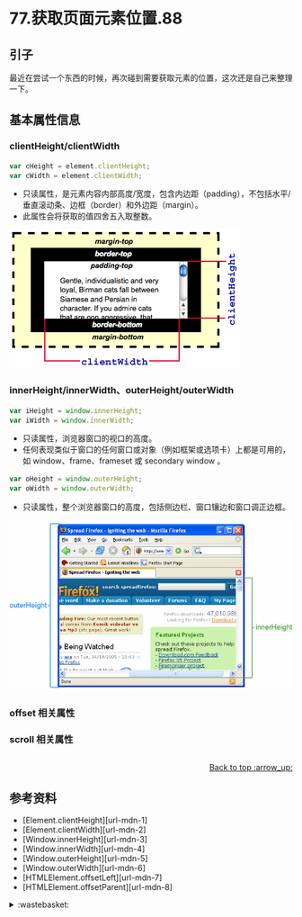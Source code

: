# 77.获取页面元素位置.88
## <a name="start"></a> 引子
最近在尝试一个东西的时候，再次碰到需要获取元素的位置，这次还是自己来整理一下。

## <a name="deal"></a> 基本属性信息
### clientHeight/clientWidth
```js
var cHeight = element.clientHeight;
var cWidth = element.clientWidth;
```

- 只读属性，是元素内容内部高度/宽度，包含内边距（padding），不包括水平/垂直滚动条、边框（border）和外边距（margin）。
- 此属性会将获取的值四舍五入取整数。

![77-client][url-local-1]


### innerHeight/innerWidth、outerHeight/outerWidth
```js
var iHeight = window.innerHeight;
var iWidth = window.innerWidth;
```
- 只读属性，浏览器窗口的视口的高度。
- 任何表现类似于窗口的任何窗口或对象（例如框架或选项卡）上都是可用的，如 window、frame、frameset 或 secondary window 。

```js
var oHeight = window.outerHeight;
var oWidth = window.outerWidth;
```
- 只读属性，整个浏览器窗口的高度，包括侧边栏、窗口镶边和窗口调正边框。

![77-inner-outer][url-local-2]

### offset 相关属性



### scroll 相关属性





```js

```


<div align="right"><a href="#index">Back to top :arrow_up:</a></div>


## <a name="reference"></a> 参考资料
- [Element.clientHeight][url-mdn-1]
- [Element.clientWidth][url-mdn-2]
- [Window.innerHeight][url-mdn-3]
- [Window.innerWidth][url-mdn-4]
- [Window.outerHeight][url-mdn-5]
- [Window.outerWidth][url-mdn-6]
- [HTMLElement.offsetLeft][url-mdn-7]
- [HTMLElement.offsetParent][url-mdn-8]


[url-mdn1-1]:https://developer.mozilla.org/zh-CN/docs/Web/API/Element/clientHeight
[url-mdn1-2]:https://developer.mozilla.org/zh-CN/docs/Web/API/Element/clientWidth
[url-mdn1-3]:https://developer.mozilla.org/zh-CN/docs/Web/API/Window/innerHeight
[url-mdn1-4]:https://developer.mozilla.org/zh-CN/docs/Web/API/Window/innerWidth
[url-mdn1-5]:https://developer.mozilla.org/zh-CN/docs/Web/API/Window/outerHeight
[url-mdn1-6]:https://developer.mozilla.org/zh-CN/docs/Web/API/Window/outerWidth
[url-mdn1-7]:https://developer.mozilla.org/zh-CN/docs/Web/API/HTMLElement/offsetLeft
[url-mdn1-8]:https://developer.mozilla.org/zh-CN/docs/Web/API/HTMLElement/offsetParent

[url-local-1]:../images/77/client.png
[url-local-2]:../images/77/inner-vs-outer.png

<details>
<summary>:wastebasket:</summary>

看的出来是哪个奥特曼么？

![73-poster][url-local-poster]

</details>

[url-book]:https://book.douban.com/subject/26916012/
[url-local-poster]:../images/73/poster.jpg
